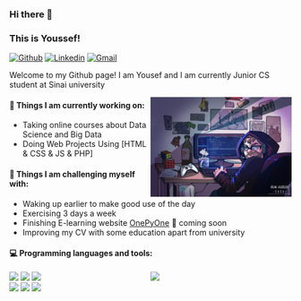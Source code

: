 ### Hi there 👋 
### This is Youssef!

[![Github](https://img.shields.io/badge/-Github-000?style=flat&logo=Github&logoColor=white)](https://github.com/yousefhossam0)
[![Linkedin](https://img.shields.io/badge/-LinkedIn-blue?style=flat&logo=Linkedin&logoColor=white)](https://www.linkedin.com/in/youssefhossam02/)
[![Gmail](https://img.shields.io/badge/-Gmail-c14438?style=flat&logo=Gmail&logoColor=white)](mailto:yousefhossam02@gmail.com)

Welcome to my Github page! I am Yousef and I am currently Junior CS student at Sinai university  

<img align="right" alt="img" src="https://github.com/FernandoRoldan93/FernandoRoldan93/blob/master/cover_image.jpg" width="50%" height="auto" />


#### 🌱 Things I am currently working on:   
- Taking online courses about Data Science and Big Data
- Doing Web Projects Using [HTML & CSS & JS & PHP] 

#### :muscle: Things I am challenging myself with:
- Waking up earlier to make good use of the day
- Exercising 3 days a week
- Finishing E-learning website [OnePyOne](https://github.com/Hamed-bavaria/WDT) 🚀 coming soon
- Improving my CV with some education apart from university

#### :computer: Programming languages and tools: 
<p>
	<img width="50%" align="right" src="https://github-readme-stats.vercel.app/api?username=yousefhossam0&show_icons=true&hide_border=true" />

<code><img width="10%" src="https://www.vectorlogo.zone/logos/w3_html5/w3_html5-ar21.svg"></code>
<code><img width="10%" src="https://www.vectorlogo.zone/logos/w3_css/w3_css-official.svg"></code>
<code><img width="8%" src="https://seeklogo.com/images/C/c-logo-43CE78FF9C-seeklogo.com.png"></code>
<br />
<code><img width="10%" src="https://www.vectorlogo.zone/logos/ubuntu/ubuntu-ar21.svg"></code>
<code><img width="10%" src="https://www.vectorlogo.zone/logos/mysql/mysql-ar21.svg"></code>
<code><img width="10%" src="https://www.vectorlogo.zone/logos/python/python-ar21.svg"></code>
<br />
</p>

